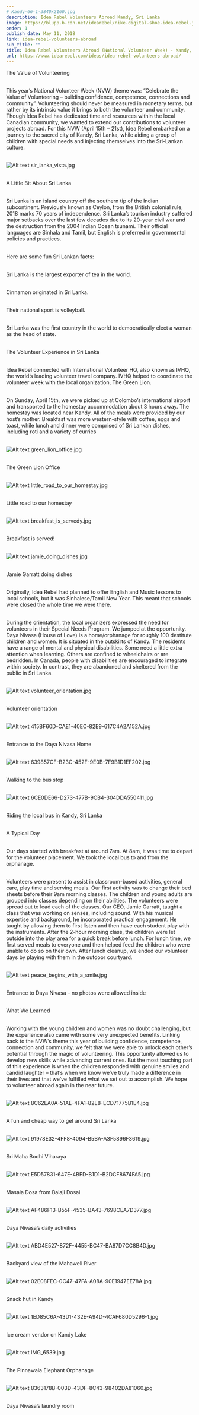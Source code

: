 ```yaml
---
# Kandy-66-1-3840x2160.jpg
description: Idea Rebel Volunteers Abroad Kandy, Sri Lanka
image: https://blupp.b-cdn.net/idearebel/nike-digital-shoe-idea-rebel.jpeg?quality=80&width=800
order: 1
publish_date: May 11, 2018
link: idea-rebel-volunteers-abroad
sub_title: ""
title: Idea Rebel Volunteers Abroad (National Volunteer Week) - Kandy, Sri Lanka
url: https://www.idearebel.com/ideas/idea-rebel-volunteers-abroad/
---
```

The Value of Volunteering

\
This year’s National Volunteer Week (NVW) theme was: “Celebrate the Value of Volunteering – building confidence, competence, connections and community”. Volunteering should never be measured in monetary terms, but rather by its intrinsic value it brings to both the volunteer and community. Though Idea Rebel has dedicated time and resources within the local Canadian community, we wanted to extend our contributions to volunteer projects abroad. For this NVW (April 15th – 21st), Idea Rebel embarked on a journey to the sacred city of Kandy, Sri Lanka, while aiding a group of children with special needs and injecting themselves into the Sri-Lankan culture.

\
![Alt text](https://blupp.b-cdn.net/idearebel/nike-digital-shoe-idea-rebel.jpeg?quality=80&width=800?quality=80&width=800 "a title")
sir_lanka_vista.jpg

\
A Little Bit About Sri Lanka

\
Sri Lanka is an island country off the southern tip of the Indian subcontinent. Previously known as Ceylon, from the British colonial rule, 2018 marks 70 years of independence. Sri Lanka’s tourism industry suffered major setbacks over the last few decades due to its 20-year civil war and the destruction from the 2004 Indian Ocean tsunami. Their official languages are Sinhala and Tamil, but English is preferred in governmental policies and practices.

\
Here are some fun Sri Lankan facts:

\
Sri Lanka is the largest exporter of tea in the world.

\
Cinnamon originated in Sri Lanka.

\
Their national sport is volleyball.

\
Sri Lanka was the first country in the world to democratically elect a woman as the head of state.

\
The Volunteer Experience in Sri Lanka

\
Idea Rebel connected with International Volunteer HQ, also known as IVHQ, the world’s leading volunteer travel company. IVHQ helped to coordinate the volunteer week with the local organization, The Green Lion.

\
On Sunday, April 15th, we were picked up at Colombo’s international airport and transported to the homestay accommodation about 3 hours away. The homestay was located near Kandy. All of the meals were provided by our host’s mother. Breakfast was more western-style with coffee, eggs and toast, while lunch and dinner were comprised of Sri Lankan dishes, including roti and a variety of curries

\
![Alt text](https://blupp.b-cdn.net/idearebel/nike-digital-shoe-idea-rebel.jpeg?quality=80&width=800?quality=80&width=800 "a title")
green_lion_office.jpg

\
The Green Lion Office

\
![Alt text](https://blupp.b-cdn.net/idearebel/nike-digital-shoe-idea-rebel.jpeg?quality=80&width=800?quality=80&width=800 "a title")
little_road_to_our_homestay.jpg

\
Little road to our homestay

\
![Alt text](https://blupp.b-cdn.net/idearebel/nike-digital-shoe-idea-rebel.jpeg?quality=80&width=800?quality=80&width=800 "a title")
breakfast_is_servedy.jpg

\
Breakfast is served!

\
![Alt text](https://blupp.b-cdn.net/idearebel/nike-digital-shoe-idea-rebel.jpeg?quality=80&width=800?quality=80&width=800 "a title")
jamie_doing_dishes.jpg

\
Jamie Garratt doing dishes

\
Originally, Idea Rebel had planned to offer English and Music lessons to local schools, but it was Sinhalese/Tamil New Year. This meant that schools were closed the whole time we were there.

\
During the orientation, the local organizers expressed the need for volunteers in their Special Needs Program. We jumped at the opportunity. Daya Nivasa (House of Love) is a home/orphanage for roughly 100 destitute children and women. It is situated in the outskirts of Kandy. The residents have a range of mental and physical disabilities. Some need a little extra attention when learning. Others are confined to wheelchairs or are bedridden. In Canada, people with disabilities are encouraged to integrate within society. In contrast, they are abandoned and sheltered from the public in Sri Lanka.

\
![Alt text](https://blupp.b-cdn.net/idearebel/nike-digital-shoe-idea-rebel.jpeg?quality=80&width=800?quality=80&width=800 "a title")
volunteer_orientation.jpg

\
Volunteer orientation

\
![Alt text](https://blupp.b-cdn.net/idearebel/nike-digital-shoe-idea-rebel.jpeg?quality=80&width=800?quality=80&width=800 "a title")
415BF60D-CAE1-40EC-82E9-617C4A2A152A.jpg

\
Entrance to the Daya Nivasa Home

\
![Alt text](https://blupp.b-cdn.net/idearebel/nike-digital-shoe-idea-rebel.jpeg?quality=80&width=800?quality=80&width=800 "a title")
639857CF-B23C-452F-9E0B-7F9B1D1EF202.jpg

\
Walking to the bus stop

\
![Alt text](https://blupp.b-cdn.net/idearebel/nike-digital-shoe-idea-rebel.jpeg?quality=80&width=800?quality=80&width=800 "a title")
6CE0DE66-D273-477B-9CB4-304DDA550411.jpg

\
Riding the local bus in Kandy, Sri Lanka

\
A Typical Day

\
Our days started with breakfast at around 7am. At 8am, it was time to depart for the volunteer placement. We took the local bus to and from the orphanage.

\
Volunteers were present to assist in classroom-based activities, general care, play time and serving meals. Our first activity was to change their bed sheets before their 9am morning classes. The children and young adults are grouped into classes depending on their abilities.  The volunteers were spread out to lead each of the classes. Our CEO, Jamie Garratt, taught a class that was working on senses, including sound. With his musical expertise and background, he incorporated practical engagement. He taught by allowing them to first listen and then have each student play with the instruments. After the 2-hour morning class, the children were let outside into the play area for a quick break before lunch. For lunch time, we first served meals to everyone and then helped feed the children who were unable to do so on their own. After lunch cleanup, we ended our volunteer days by playing with them in the outdoor courtyard.

\
![Alt text](https://blupp.b-cdn.net/idearebel/nike-digital-shoe-idea-rebel.jpeg?quality=80&width=800?quality=80&width=800 "a title")
peace_begins_with_a_smile.jpg

\
Entrance to Daya Nivasa – no photos were allowed inside

\
What We Learned

\
Working with the young children and women was no doubt challenging, but the experience also came with some very unexpected benefits. Linking back to the NVW’s theme this year of building confidence, competence, connection and community, we felt that we were able to unlock each other’s potential through the magic of volunteering. This opportunity allowed us to develop new skills while advancing current ones. But the most touching part of this experience is when the children responded with genuine smiles and candid laughter – that’s when we know we’ve truly made a difference in their lives and that we’ve fulfilled what we set out to accomplish. We hope to volunteer abroad again in the near future.

\
![Alt text](https://blupp.b-cdn.net/idearebel/nike-digital-shoe-idea-rebel.jpeg?quality=80&width=800?quality=80&width=800 "a title")
8C62EA0A-51AE-4FA1-82E8-ECD71775B1E4.jpg

\
A fun and cheap way to get around Sri Lanka

\
![Alt text](https://blupp.b-cdn.net/idearebel/nike-digital-shoe-idea-rebel.jpeg?quality=80&width=800?quality=80&width=800 "a title")
91978E32-4FF8-4094-B5BA-A3F5896F3619.jpg

\
Sri Maha Bodhi Viharaya

\
![Alt text](https://blupp.b-cdn.net/idearebel/nike-digital-shoe-idea-rebel.jpeg?quality=80&width=800?quality=80&width=800 "a title")
E5D57831-647E-4BFD-B1D1-B2DCF8674FA5.jpg

\
Masala Dosa from Balaji Dosai

\
![Alt text](https://blupp.b-cdn.net/idearebel/nike-digital-shoe-idea-rebel.jpeg?quality=80&width=800?quality=80&width=800 "a title")
AF486F13-B55F-4535-BA43-7698CEA7D377.jpg

\
Daya Nivasa’s daily activities

\
![Alt text](https://blupp.b-cdn.net/idearebel/nike-digital-shoe-idea-rebel.jpeg?quality=80&width=800?quality=80&width=800 "a title")
ABD4E527-872F-4455-BC47-BA87D7CC8B4D.jpg

\
Backyard view of the Mahaweli River

\
![Alt text](https://blupp.b-cdn.net/idearebel/nike-digital-shoe-idea-rebel.jpeg?quality=80&width=800?quality=80&width=800 "a title")
02E08FEC-0C47-47FA-A08A-90E1947EE78A.jpg

\
Snack hut in Kandy

\
![Alt text](https://blupp.b-cdn.net/idearebel/nike-digital-shoe-idea-rebel.jpeg?quality=80&width=800?quality=80&width=800 "a title")
1ED85C6A-43D1-432E-A94D-4CAF680D5296-1.jpg

\
Ice cream vendor on Kandy Lake

\
![Alt text](https://blupp.b-cdn.net/idearebel/nike-digital-shoe-idea-rebel.jpeg?quality=80&width=800?quality=80&width=800 "a title")
IMG_6539.jpg

\
The Pinnawala Elephant Orphanage

\
![Alt text](https://blupp.b-cdn.net/idearebel/nike-digital-shoe-idea-rebel.jpeg?quality=80&width=800?quality=80&width=800 "a title")
8363178B-003D-43DF-8C43-98402DA81060.jpg

\
Daya Nivasa’s laundry room

